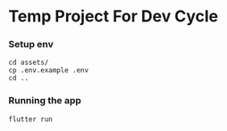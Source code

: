 # Temp Project For Dev Cycle

### Setup env

```
cd assets/
cp .env.example .env
cd ..
```


### Running the app

```
flutter run 
```
